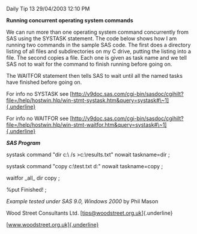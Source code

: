 Daily Tip 13 29/04/2003 12:10 PM

**Running concurrent operating system commands**

We can run more than one operating system command concurrently from SAS
using the SYSTASK statement. The code below shows how I am running two
commands in the sample SAS code. The first does a directory listing of
all files and subdirectories on my C drive, putting the listing into a
file. The second copies a file. Each one is given as task name and we
tell SAS not to wait for the command to finish running before going on.

The WAITFOR statement then tells SAS to wait until all the named tasks
have finished before going on.

For info no SYSTASK see
[http://v9doc.sas.com/cgi-bin/sasdoc/cgihilt?file=/help/hostwin.hlp/win-stmt-systask.htm&query=systask#\~1]{.underline}

For info no WAITFOR see
[http://v9doc.sas.com/cgi-bin/sasdoc/cgihilt?file=/help/hostwin.hlp/win-stmt-waitfor.htm&query=systask#\~1]{.underline}

***SAS Program***

systask command \"dir c:\\ /s \>c:\\results.txt\" nowait taskname=dir ;

systask command \"copy c:\\test.txt d:\" nowait taskname=copy ;

waitfor \_all\_ dir copy ;

%put Finished! ;

*Example tested under SAS 9.0, Windows 2000* by Phil Mason

Wood Street Consultants Ltd. [tips@woodstreet.org.uk]{.underline}

[www.woodstreet.org.uk]{.underline}

